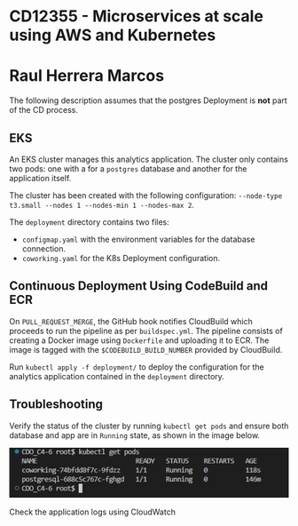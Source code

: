 # CD12355 - Microservices at scale using AWS and Kubernetes
# Raul Herrera Marcos
The following description assumes that the postgres Deployment is __not__ part of the CD process.</p>
## EKS
An EKS cluster manages this analytics application. The cluster only contains two pods: one with a for a  ```postgres``` database and another for the application itself.</p>
The cluster has been created with the following configuration: ```--node-type t3.small --nodes 1 --nodes-min 1 --nodes-max 2```.</p>
The ```deployment``` directory contains two files:
-  ```configmap.yaml``` with the environment variables for the database connection.
- ```coworking.yaml``` for the K8s Deployment configuration.

## Continuous Deployment Using CodeBuild and ECR
On ```PULL_REQUEST_MERGE```, the GitHub hook notifies CloudBuild which proceeds to run the pipeline as per ```buildspec.yml```.
The pipeline consists of creating a Docker image using ```Dockerfile``` and uploading it to ECR. The image is tagged with the ```$CODEBUILD_BUILD_NUMBER``` provided by CloudBuild.</p>
Run ```kubectl apply -f deployment/``` to deploy the configuration for the analytics application contained in the ```deployment``` directory.

## Troubleshooting
Verify the status of the cluster by running ```kubectl get pods``` and ensure both database and app are in ```Running``` state, as shown in the image below.</p>
![Alt text](https://github.com/rhmnwb/CDO_C4-6/blob/main/screenshots/18.%20kubectl%20get%20pods.png)</p>
Check the application logs using CloudWatch

